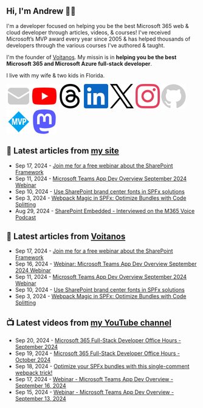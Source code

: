 ## Hi, I'm Andrew 👋🏼

I'm a developer focused on helping you be the best Microsoft 365 web & cloud developer through articles, videos, & courses! I've received Microsoft’s MVP award every year since 2005 & has helped thousands of developers through the various courses I've authored & taught.

I'm the founder of [Voitanos](https://www.voitanos.io). My missin is in **helping you be the best Microsoft 365 and Microsoft Azure full-stack developer**.

I live with my wife & two kids in Florida.

[![](./images/mail.svg)](https://newsletter.voitanos.io) 
[![](./images/youtube.svg)](https://andrewconnell.social/youtube) 
[![](./images/threads.svg)](https://andrewconnell.social/threads) 
[![](./images/linkedin.svg)](https://andrewconnell.social/linkedin) 
[![](./images/x.svg)](https://andrewconnell.social/x) 
[![](./images/instagram.svg)](andrewconnell.social/instagram) 
[![](./images/github.svg)](andrewconnell.social/github) 
[![](./images/mvp.svg)](andrewconnell.social/mvp) 
<a rel="me" href="https://mastodon.world/@andrewconnell"><img src="./images/mastodon.svg" /></a> 

## 📘 Latest articles from [my site](https://www.andrewconnell.com/)
<!-- MYBLOG-POST-LIST:START -->
- Sep 17, 2024 - [Join me for a free webinar about the SharePoint Framework](https://www.andrewconnell.com/blog/joinme-espc-webinar-spfx-overview-20241015/?utm_medium=rss&utm_source=andrewconnell.com)
- Sep 11, 2024 - [Microsoft Teams App Dev Overview September 2024 Webinar](https://www.voitanos.io/blog/microsoft-teams-app-dev-overview-september-2024-webinar/?utm_medium=rss&utm_source=andrewconnell.com)
- Sep 10, 2024 - [Use SharePoint brand center fonts in SPFx solutions](https://www.voitanos.io/blog/sharepoint-framework-use-brand-center-custom-fonts/?utm_medium=rss&utm_source=andrewconnell.com)
- Sep 3, 2024 - [Webpack Magic in SPFx: Optimize Bundles with Code Splitting](https://www.voitanos.io/blog/sharepoint-framework-optimize-webpack-code-splitting/?utm_medium=rss&utm_source=andrewconnell.com)
- Aug 29, 2024 - [SharePoint Embedded - Interviewed on the M365 Voice Podcast](https://www.voitanos.io/blog/sharepoint-embedded-m365voice-podcast/?utm_medium=rss&utm_source=andrewconnell.com)<!-- MYBLOG-POST-LIST:END -->

## 📙 Latest articles from [Voitanos](https://www.voitanos.io/blog/)
<!-- VOITANOSBLOG-POST-LIST:START -->
- Sep 17, 2024 - [Join me for a free webinar about the SharePoint Framework](https://www.voitanos.io/blog/joinme-espc-webinar-spfx-overview-20241015/?utm_medium=rss&utm_source=voitanos.io)
- Sep 16, 2024 - [Webinar: Microsoft Teams App Dev Overview September 2024 Webinar](https://www.voitanos.io/webinars/microsoft-teams-app-dev-overview-september-2024-webinar/?utm_medium=rss&utm_source=voitanos.io)
- Sep 11, 2024 - [Microsoft Teams App Dev Overview September 2024 Webinar](https://www.voitanos.io/blog/microsoft-teams-app-dev-overview-september-2024-webinar/?utm_medium=rss&utm_source=voitanos.io)
- Sep 10, 2024 - [Use SharePoint brand center fonts in SPFx solutions](https://www.voitanos.io/blog/sharepoint-framework-use-brand-center-custom-fonts/?utm_medium=rss&utm_source=voitanos.io)
- Sep 3, 2024 - [Webpack Magic in SPFx: Optimize Bundles with Code Splitting](https://www.voitanos.io/blog/sharepoint-framework-optimize-webpack-code-splitting/?utm_medium=rss&utm_source=voitanos.io)<!-- VOITANOSBLOG-POST-LIST:END -->

## 📺 Latest videos from [my YouTube channel](https://www.youtube.com/@andrew_connell)
<!-- VOITANOSYOUTUBE-POST-LIST:START -->
- Sep 20, 2024 - [Microsoft 365 Full-Stack Developer Office Hours - September 2024](https://www.youtube.com/watch?v=R7PUWid4kZE)
- Sep 19, 2024 - [Microsoft 365 Full-Stack Developer Office Hours - October 2024](https://www.youtube.com/watch?v=VUEDgJ1VcPk)
- Sep 18, 2024 - [Optimize your SPFx bundles with this single-comment webpack trick!](https://www.youtube.com/watch?v=cn5ZXrg3ct8)
- Sep 17, 2024 - [Webinar - Microsoft Teams App Dev Overview - September 16, 2024](https://www.youtube.com/watch?v=Z5zVfwnTUno)
- Sep 15, 2024 - [Webinar - Microsoft Teams App Dev Overview - September 13, 2024](https://www.youtube.com/watch?v=tldD1py1dqc)<!-- VOITANOSYOUTUBE-POST-LIST:END -->
